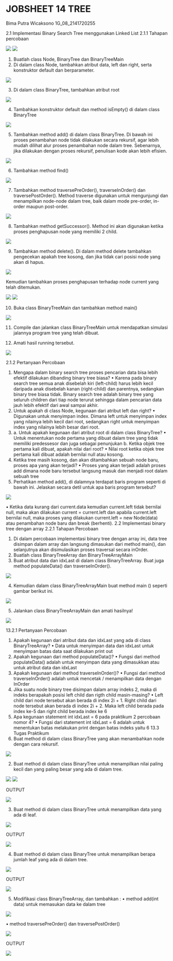 # JOBSHEET 14 TREE
Bima Putra Wicaksono
1G_08_2141720255

2.1 Implementasi Binary Search Tree menggunakan Linked List 
2.1.1 Tahapan percobaan

<img src = "1.jpg">
<img src = "2.jpg">

1. Buatlah class Node, BinaryTree dan BinaryTreeMain 
2. Di dalam class Node, tambahkan atribut data, left dan right, serta konstruktor default dan berparameter.

<img src = "3.jpg">

3. Di dalam class BinaryTree, tambahkan atribut root

<img src = "4.jpg">

4. Tambahkan konstruktor default dan method isEmpty() di dalam class BinaryTree


<img src = "5.jpg">

5. Tambahkan method add() di dalam class BinaryTree. Di bawah ini proses penambahan node tidak dilakukan secara rekursif, agar lebih mudah dilihat alur proses penambahan 
node dalam tree. Sebenarnya, jika dilakukan dengan proses rekursif, penulisan kode 
akan lebih efisien.

<img src = "6.jpg">

6. Tambahkan method find()

<img src = "7.jpg">

7. Tambahkan method traversePreOrder(), traverseInOrder() dan traversePostOrder(). 
Method traverse digunakan untuk mengunjungi dan menampilkan node-node dalam tree, baik dalam mode pre-order, in-order maupun post-order.

<img src = "8.jpg">

8. Tambahkan method getSuccessor(). Method ini akan digunakan ketika proses 
penghapusan node yang memiliki 2 child.

<img src = "9.jpg">

9. Tambahkan method delete().
Di dalam method delete tambahkan pengecekan apakah tree kosong, dan jika tidak cari posisi node yang akan di hapus.

<img src = "10.jpg">

Kemudian tambahkan proses penghapusan terhadap node current yang telah ditemukan.

<img src = "11.jpg">
<img src = "12.jpg">

10. Buka class BinaryTreeMain dan tambahkan method main()

<img src = "13.jpg">

11. Compile dan jalankan class BinaryTreeMain untuk mendapatkan simulasi jalannya 
program tree yang telah dibuat.

12. Amati hasil running tersebut.

<img src = "14.jpg">

2.1.2 Pertanyaan Percobaan

1. Mengapa dalam binary search tree proses pencarian data bisa lebih efektif dilakukan 
dibanding binary tree biasa?
• Karena pada binary search tree semua anak disebelah kiri (left-child) harus lebih kecil 
daripada anak disebelah kanan (right-child) dan parentnya, sedangkan binary tree biasa 
tidak. Binary search tree adalah binary tree yang seluruh children dari tiap node terurut 
sehingga dalam pencarian data jauh lebih efektif dari awal sampai akhir.
2. Untuk apakah di class Node, kegunaan dari atribut left dan right?
• Digunakan untuk menyimpan index. Dimana left untuk menyimpan index yang 
nilainya lebih kecil dari root, sedangkan right untuk menyimpan index yang nilainya 
lebih besar dari root.
3. a. Untuk apakah kegunaan dari atribut root di dalam class BinaryTree? 
• Untuk menentukan node pertama yang dibuat dalam tree yang tidak memiliki 
predessesor dan juga sebagai penunjukan
b. Ketika objek tree pertama kali dibuat, apakah nilai dari root?
• Nilai root ketika objek tree pertama kali dibuat adalah bernilai null atau kosong.
4. Ketika tree masih kosong, dan akan ditambahkan sebuah node baru, proses apa yang 
akan terjadi?
• Proses yang akan terjadi adalah proses add dimana node baru tersebut langsung masuk 
dan menjadi root dalam sebuah tree
5. Perhatikan method add(), di dalamnya terdapat baris program seperti di bawah ini. 
Jelaskan secara detil untuk apa baris program tersebut?

<img src = "15.jpg">

• Ketika data kurang dari current.data kemudian current.left tidak bernilai null, maka 
akan dilakukan current = current.left dan apabila current.left bernilai null, maka proses 
yang dilakukan current.left = new Node(data) atau penambahan node baru dan break 
(berhenti).
2.2 Implementasi binary tree dengan array
2.2.1 Tahapan Percobaan
1. Di dalam percobaan implementasi binary tree dengan array ini, data tree disimpan 
dalam array dan langsung dimasukan dari method main(), dan selanjutnya akan 
disimulasikan proses traversal secara inOrder.
2. Buatlah class BinaryTreeArray dan BinaryTreeArrayMain
3. Buat atribut data dan idxLast di dalam class BinaryTreeArray. Buat juga method populateData() dan traverseInOrder().

<img src = "16.jpg">

4. Kemudian dalam class BinaryTreeArrayMain buat method main
() seperti gambar 
berikut ini.

<img src = "17.jpg">

5. Jalankan class BinaryTreeArrayMain dan amati hasilnya!

<img src = "18.jpg">

13.2.1 Pertanyaan Percobaan
1. Apakah kegunaan dari atribut data dan idxLast yang ada di class BinaryTreeArray?
• Data untuk menyimpan data dan idxLast untuk menyimpan batas data saat dilakukan 
print out
2. Apakah kegunaan dari method populateData()?
• Fungsi dari method populateData() adalah untuk menyimpan data yang dimasukkan 
atau untuk atribut data dan idxLast
3. Apakah kegunaan dari method traverseInOrder()?
• Fungsi dari method traverseInOrder() adalah untuk mencetak / menampilkan data 
dengan InOrder
4. Jika suatu node binary tree disimpan dalam array indeks 2, maka di indeks berapakah 
posisi left child dan rigth child masin-masing?
• Left child dari node tersebut akan berada di index 2i + 1. Right child dari node tersebut 
akan berada di index 2i + 2. Maka left child berada pada index ke-5 dan right child 
berada index ke 6
5. Apa kegunaan statement int idxLast = 6 pada praktikum 2 percobaan nomor 4?
• Fungsi dari statement int idxLast = 6 adalah untuk menentukan batas melakukan print 
dengan batas indeks yaitu 6
13.3 Tugas Praktikum
1. Buat method di dalam class BinaryTree yang akan menambahkan node dengan cara rekursif.

<img src = "19.jpg">

2. Buat method di dalam class BinaryTree untuk menampilkan nilai paling kecil dan yang 
paling besar yang ada di dalam tree.

<img src = "20.jpg">
<img src = "21.jpg">

OUTPUT

<img src = "22.jpg">

3. Buat method di dalam class BinaryTree untuk menampilkan data yang ada di leaf.

<img src = "23.jpg">

OUTPUT

<img src = "24.jpg">

4. Buat method di dalam class BinaryTree untuk menampilkan berapa jumlah leaf yang 
ada di dalam tree.

<img src = "25.jpg">

OUTPUT

<img src = "26.jpg">

5. Modifikasi class BinaryTreeArray, dan tambahkan : 
• method add(int data) untuk memasukan data ke dalam tree

<img src = "27.jpg">

• method traversePreOrder() dan traversePostOrder()

<img src = "28.jpg">

OUTPUT

<img src = "29.jpg">